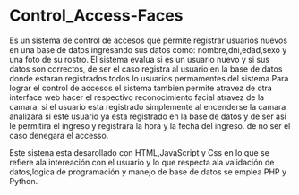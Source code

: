 # Control_Access-Faces

Es un sistema de control de accesos que permite registrar usuarios nuevos en una base de datos ingresando sus datos como: nombre,dni,edad,sexo y una  foto de su rostro.
El sistema evalua si es un usuario nuevo y si sus datos son correctos, de ser el caso registra al usuario en la base de datos donde estaran registrados todos lo usuarios permamentes del sistema.Para lograr el control de accesos el sistema tambien permite atravez de otra interface web hacer el respectivo reconocimiento facial atravez de la camara: si el usuario esta registrado simplemente al encenderse la camara analizara si este usuario ya esta registrado en la base de datos y de ser asi le permitira el ingreso y registrara la hora y la fecha del ingreso. de no ser el caso denegara el accesso.

Este sistena esta desarollado con HTML,JavaScript y Css en lo que se refiere ala intereación con el usuario y lo que respecta ala validación de datos,logica de programación y manejo de base de datos se emplea PHP y Python.

